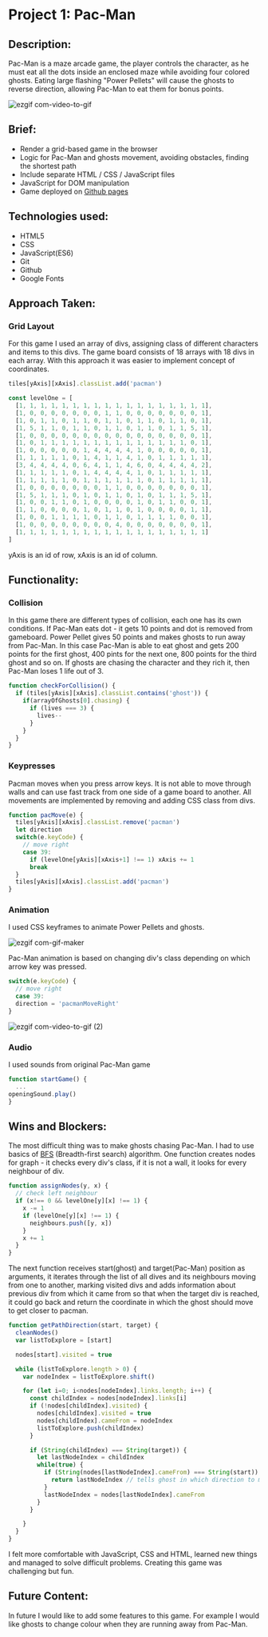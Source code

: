 # Project 1: Pac-Man

## Description:
Pac-Man is a maze arcade game, the player controls the character, as he must eat all the dots inside an enclosed maze while avoiding four colored ghosts. Eating large flashing "Power Pellets" will cause the ghosts to reverse direction, allowing Pac-Man to eat them for bonus points.

![ezgif com-video-to-gif](https://user-images.githubusercontent.com/51081298/61522791-fb0f7580-aa0a-11e9-9d2d-e510de2a2b51.gif)


## Brief:
* Render a grid-based game in the browser
* Logic for Pac-Man and ghosts movement, avoiding obstacles, finding the shortest path
* Include separate HTML / CSS / JavaScript files
* JavaScript for DOM manipulation
* Game deployed on [Github pages](https://ducankir.github.io/pacman/)

## Technologies used:
* HTML5
* CSS
* JavaScript(ES6)
* Git
* Github
* Google Fonts

## Approach Taken:
### Grid Layout
For this game I used an array of divs, assigning class of different characters and items to this divs. The game board consists of 18 arrays with 18 divs in each array. With this approach it was easier to implement concept of coordinates.
``` js
tiles[yAxis][xAxis].classList.add('pacman')

const levelOne = [
  [1, 1, 1, 1, 1, 1, 1, 1, 1, 1, 1, 1, 1, 1, 1, 1, 1, 1],
  [1, 0, 0, 0, 0, 0, 0, 0, 1, 1, 0, 0, 0, 0, 0, 0, 0, 1],
  [1, 0, 1, 1, 0, 1, 1, 0, 1, 1, 0, 1, 1, 0, 1, 1, 0, 1],
  [1, 5, 1, 1, 0, 1, 1, 0, 1, 1, 0, 1, 1, 0, 1, 1, 5, 1],
  [1, 0, 0, 0, 0, 0, 0, 0, 0, 0, 0, 0, 0, 0, 0, 0, 0, 1],
  [1, 0, 1, 1, 1, 1, 1, 1, 1, 1, 1, 1, 1, 1, 1, 1, 0, 1],
  [1, 0, 0, 0, 0, 0, 1, 4, 4, 4, 4, 1, 0, 0, 0, 0, 0, 1],
  [1, 1, 1, 1, 1, 0, 1, 4, 1, 1, 4, 1, 0, 1, 1, 1, 1, 1],
  [3, 4, 4, 4, 4, 0, 6, 4, 1, 1, 4, 6, 0, 4, 4, 4, 4, 2],
  [1, 1, 1, 1, 1, 0, 1, 4, 4, 4, 4, 1, 0, 1, 1, 1, 1, 1],
  [1, 1, 1, 1, 1, 0, 1, 1, 1, 1, 1, 1, 0, 1, 1, 1, 1, 1],
  [1, 0, 0, 0, 0, 0, 0, 0, 1, 1, 0, 0, 0, 0, 0, 0, 0, 1],
  [1, 5, 1, 1, 1, 0, 1, 0, 1, 1, 0, 1, 0, 1, 1, 1, 5, 1],
  [1, 0, 0, 1, 1, 0, 1, 0, 0, 0, 0, 1, 0, 1, 1, 0, 0, 1],
  [1, 1, 0, 0, 0, 0, 1, 0, 1, 1, 0, 1, 0, 0, 0, 0, 1, 1],
  [1, 0, 0, 1, 1, 1, 1, 0, 1, 1, 0, 1, 1, 1, 1, 0, 0, 1],
  [1, 0, 0, 0, 0, 0, 0, 0, 0, 4, 0, 0, 0, 0, 0, 0, 0, 1],
  [1, 1, 1, 1, 1, 1, 1, 1, 1, 1, 1, 1, 1, 1, 1, 1, 1, 1]
]
```
yAxis is an id of row, xAxis is an id of column.

## Functionality:

### Collision
In this game there are different types of collision, each one has its own conditions. If Pac-Man eats dot - it gets 10 points and dot is removed from gameboard. Power Pellet gives 50 points and makes ghosts to run away from Pac-Man. In this case Pac-Man is able to eat ghost and gets 200 points for the first ghost, 400 pints for the next one, 800 points for the third ghost and so on. If ghosts are chasing the character and they rich it, then Pac-Man loses 1 life out of 3.

```js
function checkForCollision() {
  if (tiles[yAxis][xAxis].classList.contains('ghost')) {
    if(arrayOfGhosts[0].chasing) {
      if (lives === 3) {
        lives--
      }
    }
  }
}
```

### Keypresses
Pacman moves when you press arrow keys. It is not able to move through walls and can use fast track from one side of a game board to another. All movements are implemented by removing and adding CSS class from divs.

```js
function pacMove(e) {
  tiles[yAxis][xAxis].classList.remove('pacman')
  let direction
  switch(e.keyCode) {
    // move right
    case 39:
      if (levelOne[yAxis][xAxis+1] !== 1) xAxis += 1
      break
  }
  tiles[yAxis][xAxis].classList.add('pacman')
}
```

### Animation
I used CSS keyframes to animate Power Pellets and ghosts.

![ezgif com-gif-maker](https://user-images.githubusercontent.com/51081298/61528680-4e87c080-aa17-11e9-8245-d7a7ec8555a8.gif)

Pac-Man animation is based on changing div's class depending on which arrow key was pressed.

```js
switch(e.keyCode) {
  // move right
  case 39:
  direction = 'pacmanMoveRight'
}
```
![ezgif com-video-to-gif (2)](https://user-images.githubusercontent.com/51081298/61529194-b12d8c00-aa18-11e9-89ab-b6800fe14eb9.gif)

### Audio
I used sounds from original Pac-Man game

```js
function startGame() {
  ...
openingSound.play()
}
```

## Wins and Blockers:

The most difficult thing was to make ghosts chasing Pac-Man. I had to use basics of [BFS](https://en.wikipedia.org/wiki/Breadth-first_search) (Breadth-first search) algorithm. One function creates nodes for graph - it checks every div's class, if it is not a wall, it looks for every neighbour of div.
```js
function assignNodes(y, x) {
  // check left neighbour
  if (x!== 0 && levelOne[y][x] !== 1) {
    x -= 1
    if (levelOne[y][x] !== 1) {
      neighbours.push([y, x])
    }
    x += 1
  }
}
```
The next function receives start(ghost) and target(Pac-Man) position as arguments, it iterates through the list of all dives and its neighbours moving from one to another, marking visited divs and adds information about previous div from which it came from so that when the target div is reached, it could go back and return the coordinate in which the ghost should move to get closer to pacman.

```js
function getPathDirection(start, target) {
  cleanNodes()
  var listToExplore = [start]

  nodes[start].visited = true

  while (listToExplore.length > 0) {
    var nodeIndex = listToExplore.shift()

    for (let i=0; i<nodes[nodeIndex].links.length; i++) {
      const childIndex = nodes[nodeIndex].links[i]
      if (!nodes[childIndex].visited) {
        nodes[childIndex].visited = true
        nodes[childIndex].cameFrom = nodeIndex
        listToExplore.push(childIndex)
      }

      if (String(childIndex) === String(target)) {
        let lastNodeIndex = childIndex
        while(true) {
          if (String(nodes[lastNodeIndex].cameFrom) === String(start)) {
            return lastNodeIndex // tells ghost in which direction to move
          }
          lastNodeIndex = nodes[lastNodeIndex].cameFrom
        }
      }

    }
  }
}
```
I felt more comfortable with JavaScript, CSS and HTML, learned new things and managed to solve difficult problems. Creating this game was challenging but fun.

## Future Content:
In future I would like to add some features to this game. For example I would like ghosts to change colour when they are running away from Pac-Man.
